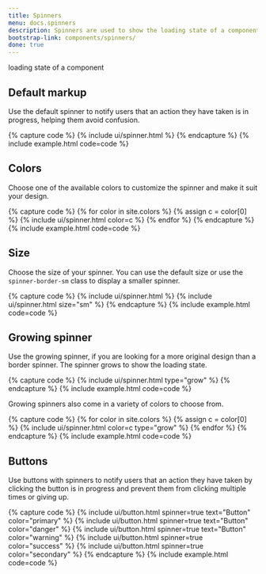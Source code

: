 ```yaml
---
title: Spinners
menu: docs.spinners
description: Spinners are used to show the loading state of a component or page. They provide feedback for an action a user has taken, when it takes a bit longer to complete.
bootstrap-link: components/spinners/
done: true
---
```

loading state of a component


## Default markup

Use the default spinner to notify users that an action they have taken is in progress, helping them avoid confusion. 

{% capture code %}
{% include ui/spinner.html %}
{% endcapture %}
{% include example.html code=code %}


## Colors

Choose one of the available colors to customize the spinner and make it suit your design.

{% capture code %}
{% for color in site.colors %}
{% assign c = color[0] %}
{% include ui/spinner.html color=c %}
{% endfor %}
{% endcapture %}
{% include example.html code=code %}


## Size

Choose the size of your spinner. You can use the default size or use the `spinner-border-sm` class to display a smaller spinner.

{% capture code %}
{% include ui/spinner.html %}
{% include ui/spinner.html size="sm" %}
{% endcapture %}
{% include example.html code=code %}


## Growing spinner

Use the growing spinner, if you are looking for a more original design than a border spinner. The spinner grows to show the loading state. 

{% capture code %}
{% include ui/spinner.html type="grow" %}
{% endcapture %}
{% include example.html code=code %}

Growing spinners also come in a variety of colors to choose from.

{% capture code %}
{% for color in site.colors %}
{% assign c = color[0] %}
{% include ui/spinner.html color=c type="grow" %}
{% endfor %}
{% endcapture %}
{% include example.html code=code %}


## Buttons

Use buttons with spinners to notify users that an action they have taken by clicking the button is in progress and prevent them from clicking multiple times or giving up.  

{% capture code %}
{% include ui/button.html spinner=true text="Button" color="primary" %}
{% include ui/button.html spinner=true text="Button" color="danger" %}
{% include ui/button.html spinner=true text="Button" color="warning" %}
{% include ui/button.html spinner=true color="success" %}
{% include ui/button.html spinner=true color="secondary" %}
{% endcapture %}
{% include example.html code=code %}
